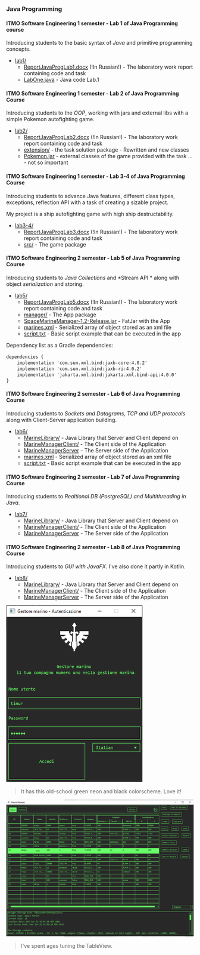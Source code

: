 
### Java Programming

#### **ITMO Software Engineering 1 semester - Lab 1 of Java Programming course**

Introducing students to 
the basic syntax of *Java* and primitive programming
concepts.

 - [lab1/](./lab1/)
	- [ReportJavaProgLab1.docx](./lab1/ReportJavaProgLab1.docx) (!In Russian!) - The laboratory work report containing code and task
	 - [LabOne.java](./lab1/LabOne.java) - Java code Lab.1

#### **ITMO Software Engineering 1 semester - Lab 2 of Java Programming Course**

Introducing students to the
*OOP*, working with jars and external libs
with a simple Pokemon autofighting game.

 - [lab2/](./lab2/)
	- [ReportJavaProgLab2.docx](./lab2/ReportJavaProgLab2.docx) (!In Russian!) - The laboratory work report containing code and task
	- [extension/](./lab2/extension/) - the task solution package - Rewritten and new classes
	- [Pokemon.jar](./lab2/Pokemon.jar) - external classes of the game provided with the task
	... - not so important

#### **ITMO Software Engineering 1 semester - Lab 3-4 of Java Programming Course**

Introducing students to advance Java features, different
class types, exceptions, reflection API with a task of creating
a sizable project.

My project is a ship autofighting game with high
ship destructability.

 - [lab3-4/](./lab3-4/)
	- [ReportJavaProgLab3.docx](./lab3-4/ReportJavaProgLab3.docx) (!In Russian!) - The laboratory work report containing code and task
	- [src/](./lab3-4/src/) - The game package

#### **ITMO Software Engineering 2 semester - Lab 5 of Java Programming Course**

Introducing students to *Java Collections* and *Stream API *
along with object *serialization* and storing.

 - [lab5/](./lab5/)
	- [ReportJavaProgLab5.docx](./lab5/ReportJavaProgLab5.docx) (!In Russian!) - The laboratory work report containing code and task
	- [manager/](./lab5/manager/) - The App package
	- [SpaceMarineManager-1.2-Release.jar](./lab5/SpaceMarineManager-1.2-Release.jar) - FatJar with the App
	- [marines.xml](./lab5/marines.xml) - Serialized array of object stored as an xml file
	- [script.txt](./lab5/script.txt) - Basic script example that can be executed in the app

Dependency list as a Gradle dependencies:
```
dependencies {
    implementation 'com.sun.xml.bind:jaxb-core:4.0.2'
    implementation 'com.sun.xml.bind:jaxb-ri:4.0.2'
    implementation 'jakarta.xml.bind:jakarta.xml.bind-api:4.0.0'
}

```

#### **ITMO Software Engineering 2 semester - Lab 6 of Java Programming Course**

Introducing students to *Sockets and Datagrams, TCP and UDP protocols*
along with Client-Server application building.

 - [lab6/](./lab6/)
	- [MarineLibrary/](./lab6/MarineLibrary) - Java Library that Server and Client depend on
	- [MarineManagerClient/](./lab6/MarineManagerClient/) - The Client side of the Application
	- [MarineManagerServer](./lab6/MarineManagerServer) - The Server side of the Application
	- [marines.xml](./lab6/marines.xml) - Serialized array of object stored as an xml file
	- [script.txt](./lab6/script.txt) - Basic script example that can be executed in the app

#### **ITMO Software Engineering 2 semester - Lab 7 of Java Programming Course**

Introducing students to *Realtional DB (PostgreSQL) and Multithreading in Java*.

 - [lab7/](./lab7/)
	- [MarineLibrary/](./lab7/MarineLibrary) - Java Library that Server and Client depend on
	- [MarineManagerClient/](./lab7/MarineManagerClient/) - The Client side of the Application
	- [MarineManagerServer](./lab7/MarineManagerServer) - The Server side of the Application

#### **ITMO Software Engineering 2 semester - Lab 8 of Java Programming Course**

Introducing students to *GUI with JavaFX*. I've also done it partly in Kotlin.

 - [lab8/](./lab8/)
	- [MarineLibrary/](./lab8/MarineLibrary) - Java Library that Server and Client depend on
	- [MarineManagerClient/](./lab8/MarineManagerClient/) - The Client side of the Application
	- [MarineManagerServer](./lab8/MarineManagerServer) - The Server side of the Application
	
![Login Screen](./lab8/login.png)
> It has this old-school green neon and black colorscheme. Love it!

![Main Screen](./lab8/screen.png)
> I've spent ages tuning the TableView.

	
